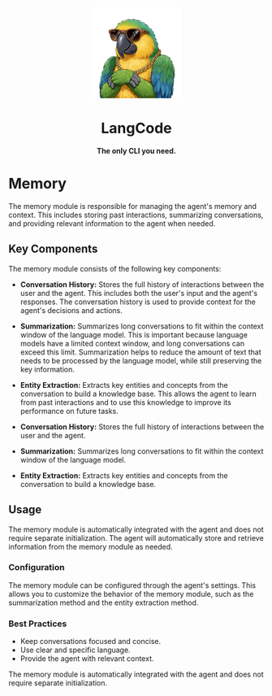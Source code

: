 <div align="center">
  <img src="../assets/logo.png" alt="LangCode Logo" width="180" />
  <h1><b>LangCode</b></h1>
  <p><b>The only CLI you need.</b></p>
</div>

# Memory

The memory module is responsible for managing the agent's memory and context. This includes storing past interactions, summarizing conversations, and providing relevant information to the agent when needed.

## Key Components

The memory module consists of the following key components:

- **Conversation History:** Stores the full history of interactions between the user and the agent. This includes both the user's input and the agent's responses. The conversation history is used to provide context for the agent's decisions and actions.
- **Summarization:** Summarizes long conversations to fit within the context window of the language model. This is important because language models have a limited context window, and long conversations can exceed this limit. Summarization helps to reduce the amount of text that needs to be processed by the language model, while still preserving the key information.
- **Entity Extraction:** Extracts key entities and concepts from the conversation to build a knowledge base. This allows the agent to learn from past interactions and to use this knowledge to improve its performance on future tasks.



- **Conversation History:** Stores the full history of interactions between the user and the agent.
- **Summarization:** Summarizes long conversations to fit within the context window of the language model.
- **Entity Extraction:** Extracts key entities and concepts from the conversation to build a knowledge base.

## Usage

The memory module is automatically integrated with the agent and does not require separate initialization. The agent will automatically store and retrieve information from the memory module as needed.

### Configuration

The memory module can be configured through the agent's settings. This allows you to customize the behavior of the memory module, such as the summarization method and the entity extraction method.

### Best Practices

- Keep conversations focused and concise.
- Use clear and specific language.
- Provide the agent with relevant context.



The memory module is automatically integrated with the agent and does not require separate initialization.
